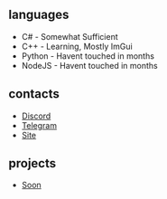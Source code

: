 <h2 align="left">languages</h2>

- C# - Somewhat Sufficient
- C++ - Learning, Mostly ImGui
- Python - Havent touched in months
- NodeJS - Havent touched in months

<h2 align="left">contacts</h2>

- [Discord](https://discord.com/users/527458512390062100)
- [Telegram](?)
- [Site](https://e.rip/evo)

<h2 align="left">projects</h2>

- [Soon]()
